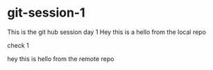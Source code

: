 # git-session-1
This is the git hub session day 1
Hey this is a hello from the local repo

check 1

hey this is hello from the remote repo
